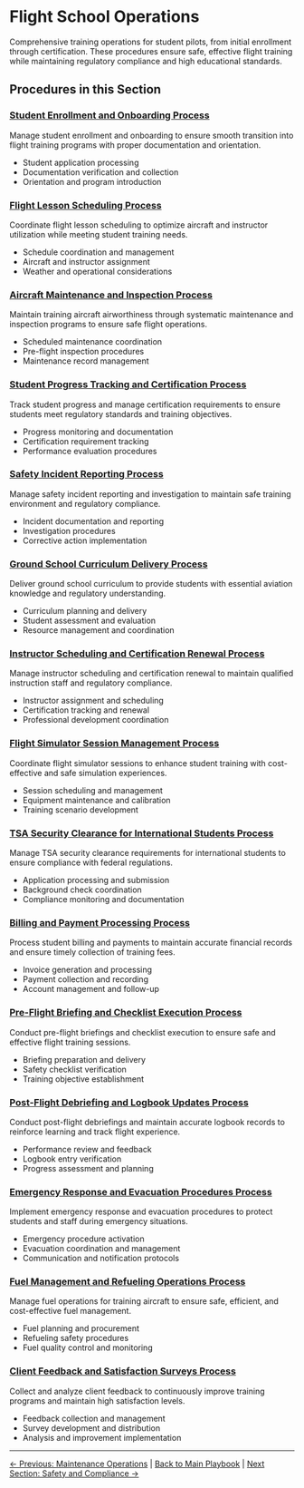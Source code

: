 # Flight School Operations

Comprehensive training operations for student pilots, from initial enrollment through certification. These procedures ensure safe, effective flight training while maintaining regulatory compliance and high educational standards.

## Procedures in this Section

<div class="procedure-cards">

### [Student Enrollment and Onboarding Process](01-student-enrollment-onboarding.md)

Manage student enrollment and onboarding to ensure smooth transition into flight training programs with proper documentation and orientation.

- Student application processing
- Documentation verification and collection  
- Orientation and program introduction

### [Flight Lesson Scheduling Process](02-flight-lesson-scheduling.md)

Coordinate flight lesson scheduling to optimize aircraft and instructor utilization while meeting student training needs.

- Schedule coordination and management
- Aircraft and instructor assignment
- Weather and operational considerations

### [Aircraft Maintenance and Inspection Process](03-aircraft-maintenance-inspection.md)

Maintain training aircraft airworthiness through systematic maintenance and inspection programs to ensure safe flight operations.

- Scheduled maintenance coordination
- Pre-flight inspection procedures
- Maintenance record management

### [Student Progress Tracking and Certification Process](04-student-progress-certification.md)

Track student progress and manage certification requirements to ensure students meet regulatory standards and training objectives.

- Progress monitoring and documentation
- Certification requirement tracking
- Performance evaluation procedures

### [Safety Incident Reporting Process](05-safety-incident-reporting.md)

Manage safety incident reporting and investigation to maintain safe training environment and regulatory compliance.

- Incident documentation and reporting
- Investigation procedures
- Corrective action implementation

### [Ground School Curriculum Delivery Process](06-ground-school-curriculum.md)

Deliver ground school curriculum to provide students with essential aviation knowledge and regulatory understanding.

- Curriculum planning and delivery
- Student assessment and evaluation
- Resource management and coordination

### [Instructor Scheduling and Certification Renewal Process](07-instructor-scheduling-certification.md)

Manage instructor scheduling and certification renewal to maintain qualified instruction staff and regulatory compliance.

- Instructor assignment and scheduling
- Certification tracking and renewal
- Professional development coordination

### [Flight Simulator Session Management Process](08-flight-simulator-management.md)

Coordinate flight simulator sessions to enhance student training with cost-effective and safe simulation experiences.

- Session scheduling and management
- Equipment maintenance and calibration
- Training scenario development

### [TSA Security Clearance for International Students Process](09-tsa-security-clearance.md)

Manage TSA security clearance requirements for international students to ensure compliance with federal regulations.

- Application processing and submission
- Background check coordination
- Compliance monitoring and documentation

### [Billing and Payment Processing Process](10-billing-payment-processing.md)

Process student billing and payments to maintain accurate financial records and ensure timely collection of training fees.

- Invoice generation and processing
- Payment collection and recording
- Account management and follow-up

### [Pre-Flight Briefing and Checklist Execution Process](11-preflight-briefing-checklist.md)

Conduct pre-flight briefings and checklist execution to ensure safe and effective flight training sessions.

- Briefing preparation and delivery
- Safety checklist verification
- Training objective establishment

### [Post-Flight Debriefing and Logbook Updates Process](12-postflight-debriefing-logbook.md)

Conduct post-flight debriefings and maintain accurate logbook records to reinforce learning and track flight experience.

- Performance review and feedback
- Logbook entry verification
- Progress assessment and planning

### [Emergency Response and Evacuation Procedures Process](13-emergency-response-evacuation.md)

Implement emergency response and evacuation procedures to protect students and staff during emergency situations.

- Emergency procedure activation
- Evacuation coordination and management
- Communication and notification protocols

### [Fuel Management and Refueling Operations Process](14-fuel-management-refueling.md)

Manage fuel operations for training aircraft to ensure safe, efficient, and cost-effective fuel management.

- Fuel planning and procurement
- Refueling safety procedures
- Fuel quality control and monitoring

### [Client Feedback and Satisfaction Surveys Process](15-customer-feedback-surveys.md)

Collect and analyze client feedback to continuously improve training programs and maintain high satisfaction levels.

- Feedback collection and management
- Survey development and distribution
- Analysis and improvement implementation

</div>

---
[← Previous: Maintenance Operations](../02-maintenance-operations/README.md) | [Back to Main Playbook](../../README.md) | [Next Section: Safety and Compliance →](../04-safety-compliance/README.md)
